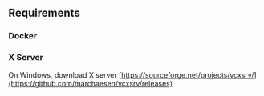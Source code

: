 
## Requirements

### Docker

### X Server
On Windows, download X server 
[https://sourceforge.net/projects/vcxsrv/](https://github.com/marchaesen/vcxsrv/releases)



